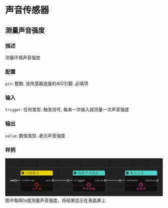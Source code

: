 声音传感器
======
## 测量声音强度

### 描述

测量环境声音强度

### 配置

`pin`: 整数. 该传感器连接的AIO引脚. 必填项

### 输入

`trigger`: 任何类型. 触发信号, 每来一次输入就测量一次声音强度

### 输出

`value`: 数值类型. 表示声音强度

### 样例

![example](./pic/sound_lcd.zh-CN.jpg)
图中每隔1s就测量声音强度，将结果显示在液晶屏上